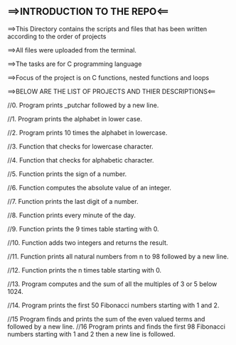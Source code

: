 ==>INTRODUCTION TO THE REPO<==
--------
==>This Directory contains the scripts and files that has been written according to the order of projects

==>All files were uploaded from the terminal.

==>The tasks are for C programming language

==>Focus of the project is on C functions, nested functions and loops

==>BELOW ARE THE LIST OF PROJECTS AND THIER DESCRIPTIONS<==

//0. Program prints _putchar followed by a new line.

//1. Program prints the alphabet in lower case.

//2. Program prints 10 times the alphabet in lowercase.

//3. Function that checks for lowercase character.

//4. Function that checks for alphabetic character.

//5. Function prints the sign of a number.

//6. Function computes the absolute value of an integer.

//7. Function prints the last digit of a number.

//8. Function prints every minute of the day.

//9. Function prints the 9 times table starting with 0.

//10. Function adds two integers and returns the result.

//11. Function prints all natural numbers from n to 98 followed by a new line.

//12. Function prints the n times table starting with 0.

//13. Program computes and the sum of all the multiples of 3 or 5 below 1024.

//14. Program prints the first 50 Fibonacci numbers starting with 1 and 2.

//15 Program finds and prints the sum of the even valued terms and followed by a new line.
//16 Program prints and finds the first 98 Fibonacci numbers starting with 1 and 2 then a new line is followed.
